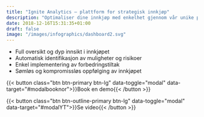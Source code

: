 ```yaml
---
title: "Ignite Analytics – plattform for strategisk innkjøp"
description: "Optimaliser dine innkjøp med enkelhet gjennom vår unike plattform for strategisk innkjøp"
date: 2018-12-16T15:31:35+01:00
draft: false
image: "/images/infographics/dashboard2.svg"
---
```


<ul class="fa-ul">
<li><span class="fa-li"><i class="fas fa-chart-bar" style="color: #3C6FE9"></i></span>Full oversikt og dyp ​innsikt i innkjøpet</li>
<li><span class="fa-li"><i class="fas fa-exclamation-triangle" style="color: #3C6FE9"></i></span>Automatisk identifikasjon av muligheter og risikoer</li>
<li><span class="fa-li"><i class="fas fa-magic" style="color: #3C6FE9"></i></span>Enkel implementering ​av forbedringstiltak</li> 
<li><span class="fa-li"><i class="fas fa-sync"></i></span>Sømløs og kompromissløs ​oppfølging av innkjøpet</li>
</ul>


{{< button class="btn btn-primary btn-lg" data-toggle="modal" data-target="#modalbooknor">}}Book en demo{{< /button >}}

{{< button class="btn btn-outline-primary btn-lg" data-toggle="modal" data-target="#modalYT">}}Se video{{< /button >}}
